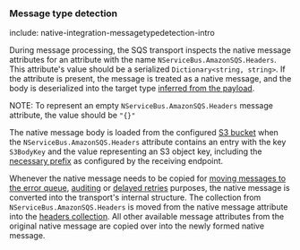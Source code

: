 ### Message type detection

include: native-integration-messagetypedetection-intro

During message processing, the SQS transport inspects the native message attributes for an attribute with the name `NServiceBus.AmazonSQS.Headers`. This attribute's value should be a serialized `Dictionary<string, string>`. If the attribute is present, the message is treated as a native message, and the body is deserialized into the target type [inferred from the payload](/nservicebus/messaging/message-type-detection#serializers-that-support-message-type-inference).

NOTE: To represent an empty `NServiceBus.AmazonSQS.Headers` message attribute, the value should be `"{}"`

The native message body is loaded from the configured [S3 bucket](/transports/sqs/configuration-options.md#s3bucketforlargemessages) when the `NServiceBus.AmazonSQS.Headers` attribute contains an entry with the key `S3BodyKey` and the value representing an S3 object key, including the [necessary prefix](/transports/sqs/configuration-options.md#s3bucketforlargemessages-s3keyprefix) as configured by the receiving endpoint.

Whenever the native message needs to be copied for [moving messages to the error queue](/nservicebus/recoverability), [auditing](/nservicebus/operations/auditing.md) or [delayed retries](/nservicebus/recoverability/configure-delayed-retries.md) purposes, the native message is converted into the transport's internal structure. The collection from `NServiceBus.AmazonSQS.Headers` is moved from the native message attribute into the [headers collection](/nservicebus/messaging/headers.md). All other available message attributes from the original native message are copied over into the newly formed native message.
